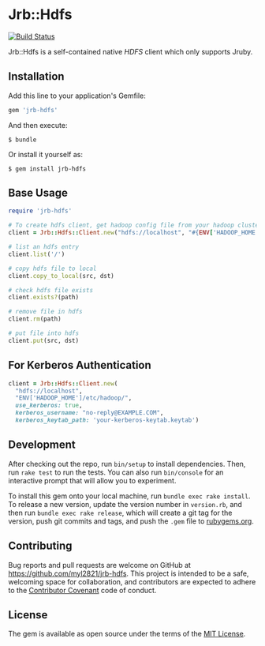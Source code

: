 # Jrb::Hdfs

[![Build Status](https://travis-ci.org/myl2821/jrb-hdfs.svg?branch=master)](https://travis-ci.org/myl2821/jrb-hdfs)

Jrb::Hdfs is a self-contained native *HDFS* client which only supports Jruby.

## Installation

Add this line to your application's Gemfile:

```ruby
gem 'jrb-hdfs'
```

And then execute:

    $ bundle

Or install it yourself as:

    $ gem install jrb-hdfs

## Base Usage

```ruby
require 'jrb-hdfs'

# To create hdfs client, get hadoop config file from your hadoop cluster
client = Jrb::Hdfs::Client.new("hdfs://localhost", "#{ENV['HADOOP_HOME']}/etc/hadoop/")

# list an hdfs entry
client.list('/')

# copy hdfs file to local
client.copy_to_local(src, dst)

# check hdfs file exists
client.exists?(path)

# remove file in hdfs
client.rm(path)

# put file into hdfs
client.put(src, dst)
```
## For Kerberos Authentication

```ruby
client = Jrb::Hdfs::Client.new(
  "hdfs://localhost",
  "ENV['HADOOP_HOME']/etc/hadoop/",
  use_kerberos: true,
  kerberos_username: "no-reply@EXAMPLE.COM",
  kerberos_keytab_path: 'your-kerberos-keytab.keytab')
```

## Development

After checking out the repo, run `bin/setup` to install dependencies. Then, run `rake test` to run the tests. You can also run `bin/console` for an interactive prompt that will allow you to experiment.

To install this gem onto your local machine, run `bundle exec rake install`. To release a new version, update the version number in `version.rb`, and then run `bundle exec rake release`, which will create a git tag for the version, push git commits and tags, and push the `.gem` file to [rubygems.org](https://rubygems.org).

## Contributing

Bug reports and pull requests are welcome on GitHub at https://github.com/myl2821/jrb-hdfs. This project is intended to be a safe, welcoming space for collaboration, and contributors are expected to adhere to the [Contributor Covenant](http://contributor-covenant.org) code of conduct.


## License

The gem is available as open source under the terms of the [MIT License](http://opensource.org/licenses/MIT).

